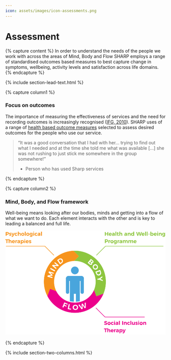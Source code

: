```yaml
---
icon: assets/images/icon-assessments.png
---
```


# Assessment


{% capture content %}
In order to understand the needs of the people we work with across the areas of Mind, Body and Flow SHARP 
employs a range of standardised outcomes based measures to best capture change in symptoms, wellbeing, 
activity levels and satisfaction across life domains. 
{% endcapture %}

{% include section-lead-text.html %}



{% capture column1 %}

### Focus on outcomes

The importance of measuring the effectiveness of services and the need for recording outcomes is increasingly 
recognised ([IFG, 2010](https://www.instituteforgovernment.org.uk/sites/default/files/publications/The%20state%20of%20commissioning.pdf)). 
SHARP uses of a range of [health based outcome measures](https://www.instituteforgovernment.org.uk/sites/default/files/publications/Beyond%20Big%20Contracts.pdf) 
selected to assess desired outcomes for the people who use our service.

> “It was a good conversation that I had with her... trying to find out what I needed and at the time she told 
> me what was available [...] she was not rushing to just stick me somewhere in the group somewhere!”
> - Person who has used Sharp services 


{% endcapture %}


{% capture column2 %}

### Mind, Body, and Flow framework

Well-being means looking after our bodies, minds and getting into a flow of what we want to do. 
Each element interacts with the other and is key to leading a balanced and full life.

![Mind, Body, Flow](assets/images/mind-body-flow.svg "Mind, Body, Flow") 


{% endcapture %}


{% include section-two-columns.html %}
